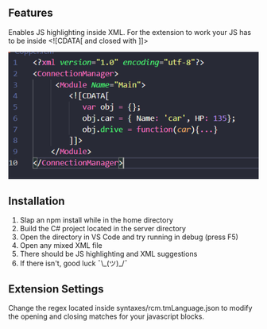 ## Features

Enables JS highlighting inside XML. For the extension to work your JS has to be inside \<\!\[CDATA\[ and closed with \]\]\> 

![example.png](images/example.png)

## Installation

1. Slap an npm install while in the home directory
2. Build the C# project located in the server directory
3. Open the directory in VS Code and try running in debug (press F5)
4. Open any mixed XML file
5. There should be JS highlighting and XML suggestions
6. If there isn't, good luck ¯\\_(ツ)\_/¯

## Extension Settings

Change the regex located inside syntaxes/rcm.tmLanguage.json to modify the opening and closing matches for your javascript blocks.
